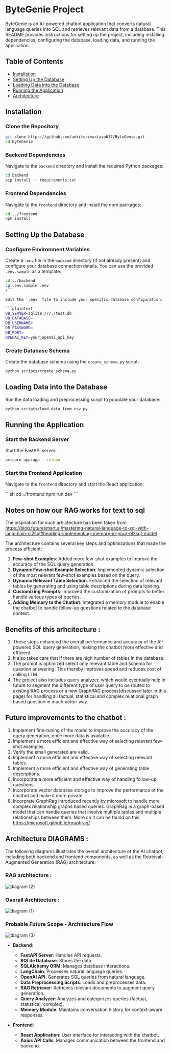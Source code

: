 # ByteGenie Project

ByteGenie is an AI-powered chatbot application that converts natural language queries into SQL and retrieves relevant data from a database. This README provides instructions for setting up the project, including installing dependencies, configuring the database, loading data, and running the application.

## Table of Contents
- [Installation](#installation)
- [Setting Up the Database](#setting-up-the-database)
- [Loading Data into the Database](#loading-data-into-the-database)
- [Running the Application](#running-the-application)
- [Architecture](#architecture)

## Installation

### Clone the Repository

```sh
git clone https://github.com/ankitsrivastava637/ByteGenie.git
cd ByteGenie
```

### Backend Dependencies

Navigate to the `backend` directory and install the required Python packages:

```sh
cd backend
pip install -r requirements.txt
```

### Frontend Dependencies

Navigate to the `frontend` directory and install the npm packages:

```sh
cd ../frontend
npm install
```

## Setting Up the Database

### Configure Environment Variables

Create a `.env` file in the `backend` directory (if not already present) and configure your database connection details. You can use the provided `.env.sample` as a template:

```sh
cd ../backend
cp .env.sample .env
\```

Edit the `.env` file to include your specific database configuration:

```plaintext
DB_SERVER=sqlite:///./test.db
DB_DATABASE=
DB_USERNAME=
DB_PASSWORD=
DB_PORT=
OPENAI_KEY=your_openai_api_key
```

### Create Database Schema

Create the database schema using the `create_schema.py` script:

```sh
python scripts/create_schema.py
```

## Loading Data into the Database

Run the data loading and preprocessing script to populate your database:

```sh
python scripts/load_data_from_csv.py
```

## Running the Application

### Start the Backend Server

Start the FastAPI server:

```sh
uvicorn app:app --reload
```

### Start the Frontend Application

Navigate to the `frontend` directory and start the React application:

\```sh
cd ../frontend
npm run dev
\```

## Notes on how our RAG works for text to sql 

The inspiration for such arhictecture has been taken from https://blog.futuresmart.ai/mastering-natural-language-to-sql-with-langchain-nl2sql#heading-implementing-memory-in-your-nl2sql-model

The architecture contains several key steps and optimizations that made the process efficient:

1. **Few-shot Examples**: Added more few-shot examples to improve the accuracy of the SQL query generation.
2. **Dynamic Few-shot Example Selection**: Implemented dynamic selection of the most relevant few-shot examples based on the query.
3. **Dynamic Relevant Table Selection**: Enhanced the selection of relevant tables by generating and using table descriptions during data loading.
4. **Customizing Prompts**: Improved the customization of prompts to better handle various types of queries.
5. **Adding Memory to the Chatbot**: Integrated a memory module to enable the chatbot to handle follow-up questions related to the database context.


## Benefits of this arhcitecture :

1. These steps enhanced the overall performance and accuracy of the AI-powered SQL query generation, making the chatbot more effective and efficient. 
2. It also takes care that if there are high number of tables in the database. 
3. The prompt is optimized select only relevant table and schema for question answering. This thereby improves speed and reduces cost of calling LLM.
4. The project also includes query analyzer, which would eventually help in future to segment the different type of user query to be routed to existing RAG process or a new GraphRAG process(discussed later in this page) for handling all factual, statistical and complex relational graph based question in much better way.
   
## Future improvements to the chatbot :

1. Implement fine-tuning of the model to improve the accuracy of the query generation, once more data is available.
2. Implement a more efficient and effective way of selecting relevant few-shot examples.
3. Verify the email generated are valid.
4. Implement a more efficient and effective way of selecting relevant tables.
5. Implement a more efficient and effective way of generating table descriptions.
6. Incorporate a more efficient and effective way of handling follow-up questions.
7. Incorporate vector database storage to improve the performance of the chatbot and make it more private.
8. Incorprate GraphRag introduced recently by microsoft to handle more complex relationship graphs based queries. GraphRag is a graph-based model that can handle queries that involve multiple tables and multiple relationships between them. More on it can be found on this https://microsoft.github.io/graphrag/

## Architecture DIAGRAMS :

The following diagrams illustrates the overall architecture of the AI chatbot, including both backend and frontend components, as well as the Retrieval-Augmented Generation (RAG) architecture:
 
### RAG architecture :

![diagram (2)](https://github.com/user-attachments/assets/f8b22c7f-9860-4d60-b196-2d675d5958d9)

 ### Overall Architecture :

![diagram (1)](https://github.com/user-attachments/assets/7b14bece-3795-476e-b065-98818f0c0b08)


### Probable Future Scope - Architecture Flow 

![diagram (3)](https://github.com/user-attachments/assets/7aef1ff2-2997-4a36-9286-36a7a5b80150)


- **Backend**:
  - **FastAPI Server**: Handles API requests.
  - **SQLite Database**: Stores the data.
  - **SQLAlchemy ORM**: Manages database interactions.
  - **LangChain**: Processes natural language queries.
  - **OpenAI API**: Generates SQL queries from natural language.
  - **Data Preprocessing Scripts**: Loads and preprocesses data.
  - **RAG Retriever**: Retrieves relevant documents to augment query generation.
  - **Query Analyzer**: Analyzes and categorizes queries (factual, statistical, complex).
  - **Memory Module**: Maintains conversation history for context-aware responses.

- **Frontend**:
  - **React Application**: User interface for interacting with the chatbot.
  - **Axios API Calls**: Manages communication between the frontend and backend.

